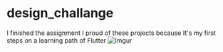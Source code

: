 # design_challange
 I finished the assignment
 I proud of these projects because It's my first steps on a learning path of Flutter
![Imgur](https://i.imgur.com/19mZlxM.png)
